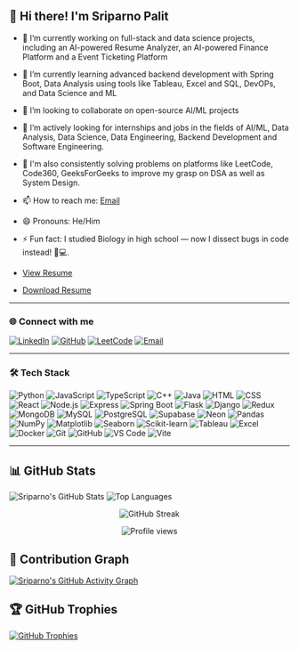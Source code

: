 ## 👋 Hi there! I'm Sriparno Palit

- 🔭 I’m currently working on full-stack and data science projects, including an AI-powered Resume Analyzer, an AI-powered Finance Platform and a Event Ticketing Platform
- 🌱 I’m currently learning advanced backend development with Spring Boot, Data Analysis using tools like Tableau, Excel and SQL, DevOPs, and Data Science and ML
- 👯 I’m looking to collaborate on open-source AI/ML projects 
- 🤔 I’m actively looking for internships and jobs in the fields of AI/ML, Data Analysis, Data Science, Data Engineering, Backend Development and Software Engineering.
- 💬 I'm also consistently solving problems on platforms like LeetCode, Code360, GeeksForGeeks to improve my grasp on DSA as well as System Design.
- 📫 How to reach me: [Email](mailto:palitsriparno95@gmail.com)
- 😄 Pronouns: He/Him
- ⚡ Fun fact: I studied Biology in high school — now I dissect bugs in code instead! 🧬💻.

- [View Resume](https://drive.google.com/file/d/1ZoICdjXLtY71UC8hXOA_O7kaq5QATUpG/view?usp=sharing)  
- [Download Resume](https://drive.google.com/uc?export=download&id=1ZoICdjXLtY71UC8hXOA_O7kaq5QATUpG)

---

### 🌐 Connect with me

[![LinkedIn](https://img.shields.io/badge/LinkedIn-blue?logo=linkedin&style=for-the-badge)](https://www.linkedin.com/in/sriparno-palit-253b74336/)
[![GitHub](https://img.shields.io/badge/GitHub-black?logo=github&style=for-the-badge)](https://github.com/Ninjasri98)
[![LeetCode](https://img.shields.io/badge/LeetCode-orange?logo=leetcode&style=for-the-badge)](https://leetcode.com/u/sriparnopalit/)
[![Email](https://img.shields.io/badge/Email-red?logo=gmail&style=for-the-badge)](mailto:palitsriparno95@gmail.com)

---

### 🛠️ Tech Stack
 
![Python](https://img.shields.io/badge/Python-3776AB?style=flat-square&logo=python&logoColor=white)
![JavaScript](https://img.shields.io/badge/JavaScript-F7DF1E?style=flat-square&logo=javascript&logoColor=black)
![TypeScript](https://img.shields.io/badge/TypeScript-007ACC?style=flat-square&logo=typescript&logoColor=white)
![C++](https://img.shields.io/badge/C++-00599C?style=flat-square&logo=c%2B%2B&logoColor=white)
![Java](https://img.shields.io/badge/Java-007396?style=flat-square&logo=java&logoColor=white)
![HTML](https://img.shields.io/badge/HTML5-E34F26?style=flat-square&logo=html5&logoColor=white)
![CSS](https://img.shields.io/badge/CSS3-1572B6?style=flat-square&logo=css3&logoColor=white)
![React](https://img.shields.io/badge/React-20232A?style=flat-square&logo=react&logoColor=61DAFB)
![Node.js](https://img.shields.io/badge/Node.js-339933?style=flat-square&logo=node-dot-js&logoColor=white)
![Express](https://img.shields.io/badge/Express.js-000000?style=flat-square&logo=express&logoColor=white)
![Spring Boot](https://img.shields.io/badge/Spring_Boot-6DB33F?style=flat-square&logo=spring-boot&logoColor=white)
![Flask](https://img.shields.io/badge/Flask-000000?style=flat-square&logo=flask&logoColor=white)
![Django](https://img.shields.io/badge/Django-092E20?style=flat-square&logo=django&logoColor=white)
![Redux](https://img.shields.io/badge/Redux-593D88?style=flat-square&logo=redux&logoColor=white)
![MongoDB](https://img.shields.io/badge/MongoDB-4EA94B?style=flat-square&logo=mongodb&logoColor=white)
![MySQL](https://img.shields.io/badge/MySQL-005C84?style=flat-square&logo=mysql&logoColor=white)
![PostgreSQL](https://img.shields.io/badge/PostgreSQL-336791?style=flat-square&logo=postgresql&logoColor=white)
![Supabase](https://img.shields.io/badge/Supabase-3ECF8E?style=flat-square&logo=supabase&logoColor=white)
![Neon](https://img.shields.io/badge/Neon-000000?style=flat-square&logo=neon&logoColor=white)
![Pandas](https://img.shields.io/badge/Pandas-150458?style=flat-square&logo=pandas&logoColor=white)
![NumPy](https://img.shields.io/badge/NumPy-013243?style=flat-square&logo=numpy&logoColor=white)
![Matplotlib](https://img.shields.io/badge/Matplotlib-11557C?style=flat-square&logo=matplotlib&logoColor=white)
![Seaborn](https://img.shields.io/badge/Seaborn-3776AB?style=flat-square&logo=python&logoColor=white)
![Scikit-learn](https://img.shields.io/badge/Scikit--learn-F7931E?style=flat-square&logo=scikit-learn&logoColor=white)
![Tableau](https://img.shields.io/badge/Tableau-E97627?style=flat-square&logo=tableau&logoColor=white)
![Excel](https://img.shields.io/badge/Excel-217346?style=flat-square&logo=microsoft-excel&logoColor=white)
![Docker](https://img.shields.io/badge/Docker-2496ED?style=flat-square&logo=docker&logoColor=white)
![Git](https://img.shields.io/badge/Git-F05032?style=flat-square&logo=git&logoColor=white)
![GitHub](https://img.shields.io/badge/GitHub-181717?style=flat-square&logo=github&logoColor=white)
![VS Code](https://img.shields.io/badge/VS_Code-007ACC?style=flat-square&logo=visual-studio-code&logoColor=white)
![Vite](https://img.shields.io/badge/Vite-646CFF?style=flat-square&logo=vite&logoColor=white)

---
## 📊 GitHub Stats

![Sriparno's GitHub Stats](https://github-readme-stats.vercel.app/api?username=Ninjasri98&show_icons=true&theme=tokyonight)
![Top Languages](https://github-readme-stats.vercel.app/api/top-langs/?username=Ninjasri98&layout=compact&theme=tokyonight)

<!-- GitHub Streak Stats -->
<p align="center">
  <img src="https://streak-stats.demolab.com?user=Ninjasri98&theme=tokyonight&hide_border=true&border_radius=5" alt="GitHub Streak" />
</p>

<!-- Profile View Counter -->
<p align="center">
  <img src="https://komarev.com/ghpvc/?username=Ninjasri98&style=flat-square&color=blue" alt="Profile views" />
</p>


## 📅 Contribution Graph

[![Sriparno's GitHub Activity Graph](https://github-readme-activity-graph.vercel.app/graph?username=Ninjasri98&theme=react-dark)](https://github.com/ashutosh00710/github-readme-activity-graph)

## 🏆 GitHub Trophies

[![GitHub Trophies](https://github-profile-trophy.vercel.app/?username=Ninjasri98&theme=radical&margin-w=15)](https://github.com/ryo-ma/github-profile-trophy)


